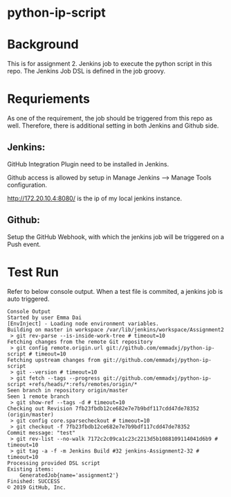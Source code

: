 python-ip-script
=================

# Background
This is for assignment 2. Jenkins job to execute the python script in this repo.
The Jenkins Job DSL is defined in the job groovy.

# Requriements
As one of the requirement, the job should be triggered from this repo as well. Therefore, there is additional setting in both Jenkins and Github side.

Jenkins:
----------
GitHub Integration Plugin need to be installed in Jenkins.

Github access is allowed by setup in Manage Jenkins --> Manage Tools configuration.

http://172.20.10.4:8080/ is the ip of my local jenkins instance.


Github:
-------
Setup the GitHub Webhook, with which the jenkins job will be triggered on a Push event.


# Test Run
Refer to below console output. When a test file is commited, a jenkins job is auto triggered.
~~~
Console Output
Started by user Emma Dai
[EnvInject] - Loading node environment variables.
Building on master in workspace /var/lib/jenkins/workspace/Assignment2
 > git rev-parse --is-inside-work-tree # timeout=10
Fetching changes from the remote Git repository
 > git config remote.origin.url git://github.com/emmadxj/python-ip-script # timeout=10
Fetching upstream changes from git://github.com/emmadxj/python-ip-script
 > git --version # timeout=10
 > git fetch --tags --progress git://github.com/emmadxj/python-ip-script +refs/heads/*:refs/remotes/origin/*
Seen branch in repository origin/master
Seen 1 remote branch
 > git show-ref --tags -d # timeout=10
Checking out Revision 7fb23fbdb12ce682e7e7b9bdf117cdd47de78352 (origin/master)
 > git config core.sparsecheckout # timeout=10
 > git checkout -f 7fb23fbdb12ce682e7e7b9bdf117cdd47de78352
Commit message: "test"
 > git rev-list --no-walk 7172c2c09ca1c23c2213d5b1088109114041d6b9 # timeout=10
 > git tag -a -f -m Jenkins Build #32 jenkins-Assignment2-32 # timeout=10
Processing provided DSL script
Existing items:
    GeneratedJob{name='assignment2'}
Finished: SUCCESS
© 2019 GitHub, Inc.
~~~
